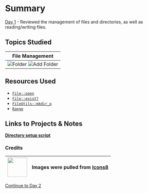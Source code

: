 # Summary

[Day 1](day_1.rb) - Reviewed the management of files and directories, as well as reading/writing files.

## Topics Studied

|                                                             File Management                                                              |
| :--------------------------------------------------------------------------------------------------------------------------------------: |
| ![Folder](https://img.icons8.com/dusk/64/000000/folder-invoices.png) ![Add Folder](https://img.icons8.com/dusk/64/000000/add-folder.png) |

## Resources Used

- [`File::open`](https://ruby-doc.org/core-2.5.3/File.html#method-c-open)
- [`File::exist?`](https://ruby-doc.org/core-2.5.3/File.html#method-c-exist-3F)
- [`FileUtils::mkdir_p`](https://ruby-doc.org/stdlib-2.5.3/libdoc/fileutils/rdoc/FileUtils.html#method-c-mkdir_p)
- [`Range`](https://ruby-doc.org/core-2.5.3/Range.html)

## Links to Projects & Notes

[**Directory setup script**](day_1.rb)

### Credits

| <img src="https://upload.wikimedia.org/wikipedia/commons/7/78/Icons8_logo.jpg" width="64px"> | <p>Images were pulled from [Icons8](https://icons8.com/icons)</p> |
| -------------------------------------------------------------------------------------------- | ----------------------------------------------------------------- |

[Continue to Day 2](/D2/day_2.md)
